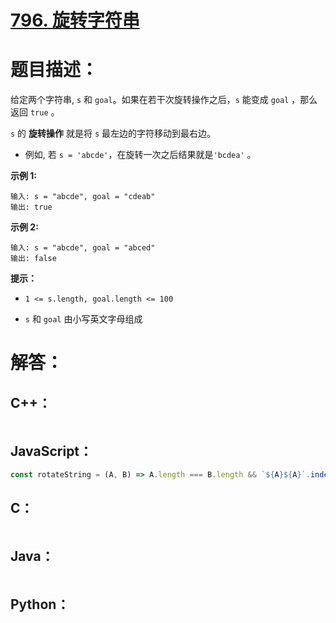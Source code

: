 # [796. 旋转字符串](https://leetcode-cn.com/problems/rotate-string/)

# 题目描述：

给定两个字符串, `s` 和 `goal`。如果在若干次旋转操作之后，`s` 能变成 `goal` ，那么返回 `true` 。

`s` 的 **旋转操作** 就是将 `s` 最左边的字符移动到最右边。 

- 例如, 若 `s = 'abcde'`，在旋转一次之后结果就是`'bcdea'` 。



**示例 1:**

```
输入: s = "abcde", goal = "cdeab"
输出: true
```

**示例 2:**

```
输入: s = "abcde", goal = "abced"
输出: false
```


**提示：**

- `1 <= s.length, goal.length <= 100`

- `s` 和 `goal` 由小写英文字母组成

  



# 解答：

## C++：

```cpp

```

## JavaScript：


```JavaScript
const rotateString = (A, B) => A.length === B.length && `${A}${A}`.indexOf(B) !== -1;
```

## C：

```c

```

## Java：

```java

```

## Python：

```python

```

